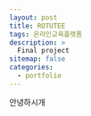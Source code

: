```yaml
---
layout: post
title: ROTUTEE
tags: 온라인교육플랫폼
description: >
  Final project
sitemap: false
categories:
  - portfolio
---
```


안녕하시개